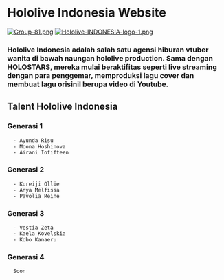 # Hololive Indonesia Website

[![Group-81.png](https://i.postimg.cc/pTYxVGpg/Group-81.png)](https://postimg.cc/mzDK8S3w)
[![Hololive-INDONESIA-logo-1.png](https://i.postimg.cc/L8n1qfky/Hololive-INDONESIA-logo-1.png)](https://postimg.cc/jDY5mDFN) <br>
### Hololive Indonesia adalah salah satu agensi hiburan vtuber wanita di bawah naungan hololive production. Sama dengan HOLOSTARS, mereka mulai beraktifitas seperti live     streaming dengan para penggemar, memproduksi lagu cover dan membuat lagu orisinil berupa video di Youtube.

## Talent Hololive Indonesia
   ### Generasi 1
      - Ayunda Risu
      - Moona Hoshinova
      - Airani Iofifteen
      
   ### Generasi 2
      - Kureiji Ollie
      - Anya Melfissa
      - Pavolia Reine
      
   ### Generasi 3
      - Vestia Zeta
      - Kaela Kovelskia
      - Kobo Kanaeru
 
   ### Generasi 4
      
      Soon
